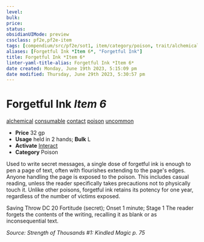 ```yaml
---
level:
bulk:
price:
status:
obsidianUIMode: preview
cssclass: pf2e,pf2e-item
tags: [compendium/src/pf2e/sot1, item/category/poison, trait/alchemical, trait/consumable, trait/contact, trait/poison, trait/uncommon]
aliases: [Forgetful Ink *Item 6*, "Forgetful Ink"]
title: Forgetful Ink *Item 6*
linter-yaml-title-alias: Forgetful Ink *Item 6*
date created: Monday, June 19th 2023, 5:15:09 pm
date modified: Thursday, June 29th 2023, 5:30:57 pm
---
```


# Forgetful Ink *Item 6*

[alchemical](rules/traits/alchemical.md) [consumable](rules/traits/consumable.md) [contact](rules/traits/contact.md) [poison](rules/traits/poison.md) [uncommon](rules/traits/uncommon.md)  

- **Price** 32 gp
- **Usage** held in 2 hands; **Bulk** L
- **Activate** [Interact](rules/actions/interact.md)
- **Category** Poison

Used to write secret messages, a single dose of forgetful ink is enough to pen a page of text, often with flourishes extending to the page's edges. Anyone handling the page is exposed to the poison. This includes casual reading, unless the reader specifically takes precautions not to physically touch it. Unlike other poisons, forgetful ink retains its potency for one year, regardless of the number of victims exposed.

Saving Throw DC 20 Fortitude (secret); Onset 1 minute; Stage 1 The reader forgets the contents of the writing, recalling it as blank or as inconsequential text.

*Source: Strength of Thousands #1: Kindled Magic p. 75*
